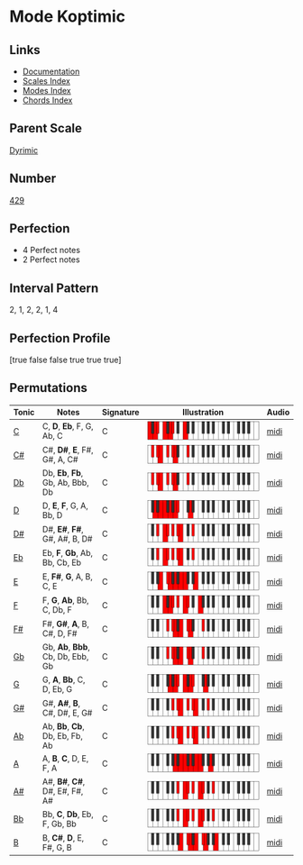 # Mode Koptimic

## Links

- [Documentation](index.md)
- [Scales Index](Scales.md)
- [Modes Index](Modes.md)
- [Chords Index](Chords.md)

## Parent Scale

[Dyrimic](ScaleDyrimic.md)

## Number

[429](https://ianring.com/musictheory/scales/429)

## Perfection

- 4 Perfect notes
- 2 Perfect notes

## Interval Pattern

2, 1, 2, 2, 1, 4

## Perfection Profile

[true false false true true true]

## Permutations

| Tonic | Notes | Signature | Illustration | Audio |
|-------|-------|-----------|--------------|-------|
| [C](ModeCNaturalKoptimic.md) | C, **D**, **Eb**, F, G, Ab, C | C | ![CNaturalKoptimic](ModeCNaturalKoptimic.png) | [midi](https://github.com/edipermadi/music/blob/main/docs/ModeCNaturalKoptimic.mid?raw=true) |
| [C#](ModeCSharpKoptimic.md) | C#, **D#**, **E**, F#, G#, A, C# | C | ![CSharpKoptimic](ModeCSharpKoptimic.png) | [midi](https://github.com/edipermadi/music/blob/main/docs/ModeCSharpKoptimic.mid?raw=true) |
| [Db](ModeDFlatKoptimic.md) | Db, **Eb**, **Fb**, Gb, Ab, Bbb, Db | C | ![DFlatKoptimic](ModeDFlatKoptimic.png) | [midi](https://github.com/edipermadi/music/blob/main/docs/ModeDFlatKoptimic.mid?raw=true) |
| [D](ModeDNaturalKoptimic.md) | D, **E**, **F**, G, A, Bb, D | C | ![DNaturalKoptimic](ModeDNaturalKoptimic.png) | [midi](https://github.com/edipermadi/music/blob/main/docs/ModeDNaturalKoptimic.mid?raw=true) |
| [D#](ModeDSharpKoptimic.md) | D#, **E#**, **F#**, G#, A#, B, D# | C | ![DSharpKoptimic](ModeDSharpKoptimic.png) | [midi](https://github.com/edipermadi/music/blob/main/docs/ModeDSharpKoptimic.mid?raw=true) |
| [Eb](ModeEFlatKoptimic.md) | Eb, **F**, **Gb**, Ab, Bb, Cb, Eb | C | ![EFlatKoptimic](ModeEFlatKoptimic.png) | [midi](https://github.com/edipermadi/music/blob/main/docs/ModeEFlatKoptimic.mid?raw=true) |
| [E](ModeENaturalKoptimic.md) | E, **F#**, **G**, A, B, C, E | C | ![ENaturalKoptimic](ModeENaturalKoptimic.png) | [midi](https://github.com/edipermadi/music/blob/main/docs/ModeENaturalKoptimic.mid?raw=true) |
| [F](ModeFNaturalKoptimic.md) | F, **G**, **Ab**, Bb, C, Db, F | C | ![FNaturalKoptimic](ModeFNaturalKoptimic.png) | [midi](https://github.com/edipermadi/music/blob/main/docs/ModeFNaturalKoptimic.mid?raw=true) |
| [F#](ModeFSharpKoptimic.md) | F#, **G#**, **A**, B, C#, D, F# | C | ![FSharpKoptimic](ModeFSharpKoptimic.png) | [midi](https://github.com/edipermadi/music/blob/main/docs/ModeFSharpKoptimic.mid?raw=true) |
| [Gb](ModeGFlatKoptimic.md) | Gb, **Ab**, **Bbb**, Cb, Db, Ebb, Gb | C | ![GFlatKoptimic](ModeGFlatKoptimic.png) | [midi](https://github.com/edipermadi/music/blob/main/docs/ModeGFlatKoptimic.mid?raw=true) |
| [G](ModeGNaturalKoptimic.md) | G, **A**, **Bb**, C, D, Eb, G | C | ![GNaturalKoptimic](ModeGNaturalKoptimic.png) | [midi](https://github.com/edipermadi/music/blob/main/docs/ModeGNaturalKoptimic.mid?raw=true) |
| [G#](ModeGSharpKoptimic.md) | G#, **A#**, **B**, C#, D#, E, G# | C | ![GSharpKoptimic](ModeGSharpKoptimic.png) | [midi](https://github.com/edipermadi/music/blob/main/docs/ModeGSharpKoptimic.mid?raw=true) |
| [Ab](ModeAFlatKoptimic.md) | Ab, **Bb**, **Cb**, Db, Eb, Fb, Ab | C | ![AFlatKoptimic](ModeAFlatKoptimic.png) | [midi](https://github.com/edipermadi/music/blob/main/docs/ModeAFlatKoptimic.mid?raw=true) |
| [A](ModeANaturalKoptimic.md) | A, **B**, **C**, D, E, F, A | C | ![ANaturalKoptimic](ModeANaturalKoptimic.png) | [midi](https://github.com/edipermadi/music/blob/main/docs/ModeANaturalKoptimic.mid?raw=true) |
| [A#](ModeASharpKoptimic.md) | A#, **B#**, **C#**, D#, E#, F#, A# | C | ![ASharpKoptimic](ModeASharpKoptimic.png) | [midi](https://github.com/edipermadi/music/blob/main/docs/ModeASharpKoptimic.mid?raw=true) |
| [Bb](ModeBFlatKoptimic.md) | Bb, **C**, **Db**, Eb, F, Gb, Bb | C | ![BFlatKoptimic](ModeBFlatKoptimic.png) | [midi](https://github.com/edipermadi/music/blob/main/docs/ModeBFlatKoptimic.mid?raw=true) |
| [B](ModeBNaturalKoptimic.md) | B, **C#**, **D**, E, F#, G, B | C | ![BNaturalKoptimic](ModeBNaturalKoptimic.png) | [midi](https://github.com/edipermadi/music/blob/main/docs/ModeBNaturalKoptimic.mid?raw=true) |
